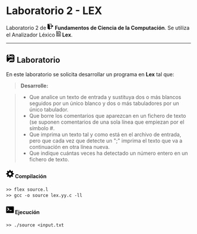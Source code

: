 Laboratorio 2 - LEX
===================


Laboratorio 2 de <img src="Icons/3.png"> **Fundamentos de Ciencia de la Computación**. Se utiliza el Analizador Léxico <img src="Icons/2.png"> **Lex**.

----------


<img src="Icons/5.png"> Laboratorio
-------------

En este laboratorio se solicita desarrollar un programa en **Lex** tal que:

> **Desarrolle:**

> - Que analice un texto de entrada y sustituya dos o más blancos seguidos por un único blanco y dos o más tabuladores por un único tabulador.
> - Que borre los comentarios que aparezcan en un fichero de texto (se suponen comentarios de una sola línea que empiezan por el símbolo #.
> - Que imprima un texto tal y como está en el archivo de entrada, pero que cada vez que detecte un ";" imprima el texto que va a continuación en otra línea nueva.
> - Que indique cuántas veces ha detectado un número entero en un fichero de texto.

#### <img src="Icons/6.png"> Compilación

```
>> flex source.l
>> gcc -o source lex.yy.c -ll
```

#### <img src="Icons/4.png"> Ejecución

```
>> ./source <input.txt
```
